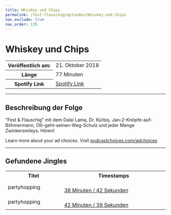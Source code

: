 ```yaml
---
title: Whiskey und Chips
permalink: /fest-flauschig/episoden/Whiskey-und-Chips
nav_exclude: true
nav_order: 120
---
```


# Whiskey und Chips
<table class="resp-table dcf-table dcf-table-responsive dcf-table-bordered dcf-table-striped dcf-w-100%">
                    <tbody>
                        <tr>
                            <th scope="row">Veröffentlich am:</th>
                            <td data-label="Veröffentlich am:">21. Oktober 2018</td>
                        </tr>
                        <tr>
                            <th scope="row">Länge </th>
                            <td data-label="Länge ">77 Minuten</td>
                        </tr><tr>
                                <th scope="row">Spotify Link</th>
                                <td data-label="Spotify Link"><a href="https://open.spotify.com/episode/45WV8AvSztwCeV2aaSvqnB">Spotify Link</a></td>
                            </tr></tbody>
                </table>

***

## Beschreibung der Folge

<div>
"Fest &amp; Flauschig" mit dem Dalai Lama, Dr. Kürbis, Jan-2-Knöpfe-auf-Böhmermann, Olli-geht-seinen-Weg-Schulz und jeder Menge Zwinkersmileys. Hören!<p> </p><p>Learn more about your ad choices. Visit <a href="https://podcastchoices.com/adchoices">podcastchoices.com/adchoices</a></p>  
</div>

***

## Gefundene Jingles

<table style="display: table;">
                                    <tr>
                                        <th class="tableColumnTitle">Titel</th>
                                        <th class="tableColumnTimestamps">Timestamps</th>
                                    </tr>
                                    <tr>
                                <td markdown="span"  class="tableColumnTitle">partyhopping</td>
                                <td markdown="span" class="tableColumnTimestamps">
                                <br>
                                <a href="https://open.spotify.com/episode/45WV8AvSztwCeV2aaSvqnB?t=2322">
                                38 Minuten / 42 Sekunden</a>
                                </td></tr><tr>
                                <td markdown="span"  class="tableColumnTitle">partyhopping</td>
                                <td markdown="span" class="tableColumnTimestamps">
                                <br>
                                <a href="https://open.spotify.com/episode/45WV8AvSztwCeV2aaSvqnB?t=2559">
                                42 Minuten / 39 Sekunden</a>
                                </td></tr></table>